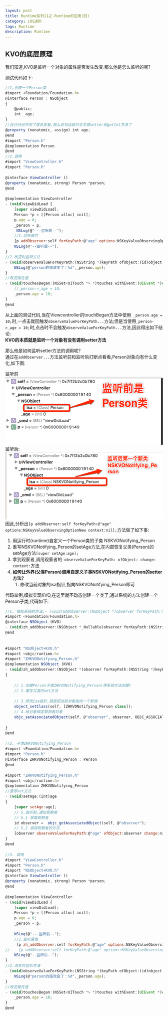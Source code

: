 ```yaml
---
layout: post
title: Runtime系列11之-Runtime的应用(四)
category: iOS进阶
tags: Runtime
description: Runtime
--- 
```

## KVO的底层原理
我们知道,KVO是监听一个对象的属性是否发生改变.那么他是怎么监听的呢?        

测试代码如下:

```javascript
//1.创建一个Person类
#import <Foundation/Foundation.h>
@interface Person : NSObject
{
    @public;
    int _age;
}
//自己已经声明了成员变量,那么这句话就只会生成setter和gettet方法了
@property (nonatomic, assign) int age;
@end
#import "Person.h"
@implementation Person
@end
//2.调用
#import "ViewController.h"
#import "Person.h"

@interface ViewController ()
@property (nonatomic, strong) Person *person;
@end

@implementation ViewController
- (void)viewDidLoad {
    [super viewDidLoad];
    Person *p = [[Person alloc] init];
    p.age = 0;
    _person = p;
     NSLog(@"---监听前--");
    //1.监听属性
    [p addObserver:self forKeyPath:@"age" options:NSKeyValueObservingOptionNew context:nil];
    NSLog(@"--监听后--");
}
//2.改变时监听方法
- (void)observeValueForKeyPath:(NSString *)keyPath ofObject:(id)object change:(NSDictionary<NSString *,id> *)change context:(void *)context{
    NSLog(@"person的值改变了：%d",_person.age);
}
//改变属性值
- (void)touchesBegan:(NSSet<UITouch *> *)touches withEvent:(UIEvent *)event{
    //_person->_age = 10;
    _person.age = 10;
}
@end
```
从上面的测试代码,当在Viewcontroller的touchBegan方法中使用` _person.age = 10;`时,一点击就回触发`observeValueForKeyPath...`方法;但是当使用`_person->_age = 10;`时,点击时不会触发`observeValueForKeyPath...`方法,因此得出如下结论:      
**KVO的本质就是监听一个对象有没有调用setter方法**

那么他是如何监听setter方法的调用呢?      
通过在`addObserver...`方法监听前和监听后打断点看看,Person对象向有什么变化,如下图:       

监听前
![](https://raw.githubusercontent.com/zhoghua123/imgsBed/master/监听前.png) 
监听后:
![](https://raw.githubusercontent.com/zhoghua123/imgsBed/master/监听后.png) 
因此,分析出`[p addObserver:self forKeyPath:@"age" options:NSKeyValueObservingOptionNew context:nil];`方法做了如下事:

1. 用运行时(runtime)自定义一个Person类的子类 NSKVONotifying_Person
2. 重写NSKVONotifying_Person的setAge方法,在内部恢复父类(Person)的setAge方法`[super setAge:age];`
3. 拿到观察者,调用观察者的`-observeValueForKeyPath: ofObject: change: context:`方法
4. **如何让外界(父类Person)调用自定义子类NSKVONotifying_Person的setter方法?**
    1. 修改当前对象的isa指针,指向NSKVONotifying_Person即可          


代码举例,模拟实现KVO,在这里就不动态创建一个类了,通过系统的方法创建一个Person子类,代码如下:

```javascript
//1. 模拟系统的方法:- (void)addObserver:(NSObject *)observer forKeyPath:(NSString *)keyPath options:(NSKeyValueObservingOptions)options context:(nullable void *)context;给NSObject添加一个类似方法.
#import <Foundation/Foundation.h>
@interface NSObject (KVO)
- (void)zh_addObserver:(NSObject *_Nullable)observer forKeyPath:(NSString *_Nullable)keyPath options:(NSKeyValueObservingOptions)options context:(nullable void *)context;
@end


#import "NSObject+KVO.h"
#import <objc/runtime.h>
#import "ZHKVONotifying_Person.h"
@implementation NSObject (KVO)
- (void)zh_addObserver:(NSObject *)observer forKeyPath:(NSString *)keyPath options:(NSKeyValueObservingOptions)options context:(void *)context
{
    
    // 1.创建Person子类ZHKVONotifying_Person(用系统方法创建)
    // 2.重写父类的set方法
    
    // 3.修改isa指针,就是把当前对象指向一个新类
    object_setClass(self, [ZHKVONotifying_Person class]);
    // 4.给对象绑定观测者对象
    objc_setAssociatedObject(self, @"observer", observer, OBJC_ASSOCIATION_RETAIN_NONATOMIC);
    
}
@end

//2. 子类ZHKVONotifying_Person
#import <Foundation/Foundation.h>
#import "Person.h"
@interface ZHKVONotifying_Person : Person
@end

#import "ZHKVONotifying_Person.h"
#import <objc/runtime.h>
@implementation ZHKVONotifying_Person
//重写set方法
- (void)setAge:(int)age
{
    [super setAge:age];
    // 5.监听到,通知观察者
    // 5.1 获取观察者
    id observer =  objc_getAssociatedObject(self, @"observer");
    // 5.2 调用观察者的方法
    [observer observeValueForKeyPath:@"age" ofObject:observer change:nil context:nil];
}
@end

//3. 调用
#import "ViewController.h"
#import "Person.h"
#import "NSObject+KVO.h"
@interface ViewController ()
@property (nonatomic, strong) Person *person;
@end

@implementation ViewController
- (void)viewDidLoad {
    [super viewDidLoad];
    Person *p = [[Person alloc] init];
    p.age = 0;
    _person = p;
    
    NSLog(@"---监听前--");
    //1.监听属性
     [p zh_addObserver:self forKeyPath:@"age" options:NSKeyValueObservingOptionNew context:nil];
//    [p addObserver:self forKeyPath:@"age" options:NSKeyValueObservingOptionNew context:nil];
    NSLog(@"--监听后--");
}
//2.改变时监听方法
- (void)observeValueForKeyPath:(NSString *)keyPath ofObject:(id)object change:(NSDictionary<NSString *,id> *)change context:(void *)context{
    NSLog(@"person的值改变了：%d",_person.age);
}
//改变属性值
- (void)touchesBegan:(NSSet<UITouch *> *)touches withEvent:(UIEvent *)event{
    _person.age = 10;
}
@end
```


